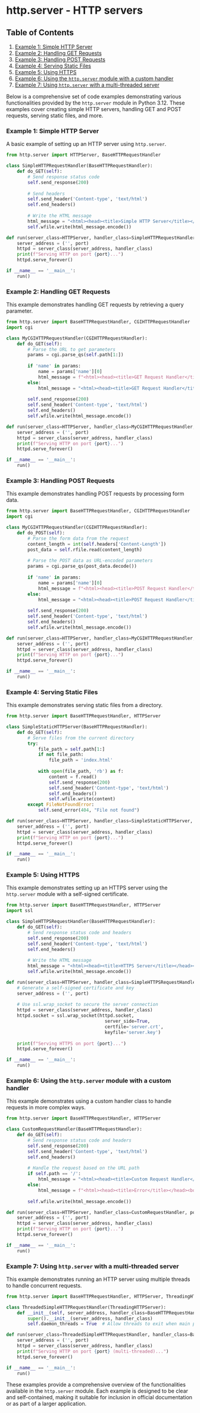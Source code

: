 # http.server - HTTP servers
## Table of Contents

1. [Example 1: Simple HTTP Server](#example-1-simple-http-server)
2. [Example 2: Handling GET Requests](#example-2-handling-get-requests)
3. [Example 3: Handling POST Requests](#example-3-handling-post-requests)
4. [Example 4: Serving Static Files](#example-4-serving-static-files)
5. [Example 5: Using HTTPS](#example-5-using-https)
6. [Example 6: Using the `http.server` module with a custom handler](#example-6-using-the-httpserver-module-with-a-custom-handler)
7. [Example 7: Using `http.server` with a multi-threaded server](#example-7-using-httpserver-with-a-multi-threaded-server)



Below is a comprehensive set of code examples demonstrating various functionalities provided by the `http.server` module in Python 3.12. These examples cover creating simple HTTP servers, handling GET and POST requests, serving static files, and more.

### Example 1: Simple HTTP Server

A basic example of setting up an HTTP server using `http.server`.

```python
from http.server import HTTPServer, BaseHTTPRequestHandler

class SimpleHTTPRequestHandler(BaseHTTPRequestHandler):
    def do_GET(self):
        # Send response status code
        self.send_response(200)
        
        # Send headers
        self.send_header('Content-type', 'text/html')
        self.end_headers()
        
        # Write the HTML message
        html_message = "<html><head><title>Simple HTTP Server</title></head><body>Hello, World!</body></html>"
        self.wfile.write(html_message.encode())

def run(server_class=HTTPServer, handler_class=SimpleHTTPRequestHandler, port=8000):
    server_address = ('', port)
    httpd = server_class(server_address, handler_class)
    print(f"Serving HTTP on port {port}...")
    httpd.serve_forever()

if __name__ == '__main__':
    run()
```

### Example 2: Handling GET Requests

This example demonstrates handling GET requests by retrieving a query parameter.

```python
from http.server import BaseHTTPRequestHandler, CGIHTTPRequestHandler
import cgi

class MyCGIHTTPRequestHandler(CGIHTTPRequestHandler):
    def do_GET(self):
        # Parse the URL to get parameters
        params = cgi.parse_qs(self.path[1:])
        
        if 'name' in params:
            name = params['name'][0]
            html_message = f"<html><head><title>GET Request Handler</title></head><body>Hello, {name}!</body></html>"
        else:
            html_message = "<html><head><title>GET Request Handler</title></head><body>Please provide a name.</body></html>"
        
        self.send_response(200)
        self.send_header('Content-type', 'text/html')
        self.end_headers()
        self.wfile.write(html_message.encode())

def run(server_class=HTTPServer, handler_class=MyCGIHTTPRequestHandler, port=8000):
    server_address = ('', port)
    httpd = server_class(server_address, handler_class)
    print(f"Serving HTTP on port {port}...")
    httpd.serve_forever()

if __name__ == '__main__':
    run()
```

### Example 3: Handling POST Requests

This example demonstrates handling POST requests by processing form data.

```python
from http.server import BaseHTTPRequestHandler, CGIHTTPRequestHandler
import cgi

class MyCGIHTTPRequestHandler(CGIHTTPRequestHandler):
    def do_POST(self):
        # Parse the form data from the request
        content_length = int(self.headers['Content-Length'])
        post_data = self.rfile.read(content_length)
        
        # Parse the POST data as URL-encoded parameters
        params = cgi.parse_qs(post_data.decode())
        
        if 'name' in params:
            name = params['name'][0]
            html_message = f"<html><head><title>POST Request Handler</title></head><body>Hello, {name}!</body></html>"
        else:
            html_message = "<html><head><title>POST Request Handler</title></head><body>Please provide a name.</body></html>"
        
        self.send_response(200)
        self.send_header('Content-type', 'text/html')
        self.end_headers()
        self.wfile.write(html_message.encode())

def run(server_class=HTTPServer, handler_class=MyCGIHTTPRequestHandler, port=8000):
    server_address = ('', port)
    httpd = server_class(server_address, handler_class)
    print(f"Serving HTTP on port {port}...")
    httpd.serve_forever()

if __name__ == '__main__':
    run()
```

### Example 4: Serving Static Files

This example demonstrates serving static files from a directory.

```python
from http.server import BaseHTTPRequestHandler, HTTPServer

class SimpleStaticHTTPServer(BaseHTTPRequestHandler):
    def do_GET(self):
        # Serve files from the current directory
        try:
            file_path = self.path[1:]
            if not file_path:
                file_path = 'index.html'
            
            with open(file_path, 'rb') as f:
                content = f.read()
                self.send_response(200)
                self.send_header('Content-type', 'text/html')
                self.end_headers()
                self.wfile.write(content)
        except FileNotFoundError:
            self.send_error(404, "File not found")

def run(server_class=HTTPServer, handler_class=SimpleStaticHTTPServer, port=8000):
    server_address = ('', port)
    httpd = server_class(server_address, handler_class)
    print(f"Serving HTTP on port {port}...")
    httpd.serve_forever()

if __name__ == '__main__':
    run()
```

### Example 5: Using HTTPS

This example demonstrates setting up an HTTPS server using the `http.server` module with a self-signed certificate.

```python
from http.server import BaseHTTPRequestHandler, HTTPServer
import ssl

class SimpleHTTPSRequestHandler(BaseHTTPRequestHandler):
    def do_GET(self):
        # Send response status code and headers
        self.send_response(200)
        self.send_header('Content-type', 'text/html')
        self.end_headers()
        
        # Write the HTML message
        html_message = "<html><head><title>HTTPS Server</title></head><body>Hello, World!</body></html>"
        self.wfile.write(html_message.encode())

def run(server_class=HTTPServer, handler_class=SimpleHTTPSRequestHandler, port=443):
    # Generate a self-signed certificate and key
    server_address = ('', port)
    
    # Use ssl.wrap_socket to secure the server connection
    httpd = server_class(server_address, handler_class)
    httpd.socket = ssl.wrap_socket(httpd.socket,
                                     server_side=True,
                                     certfile='server.crt',
                                     keyfile='server.key')
    
    print(f"Serving HTTPS on port {port}...")
    httpd.serve_forever()

if __name__ == '__main__':
    run()
```

### Example 6: Using the `http.server` module with a custom handler

This example demonstrates using a custom handler class to handle requests in more complex ways.

```python
from http.server import BaseHTTPRequestHandler, HTTPServer

class CustomRequestHandler(BaseHTTPRequestHandler):
    def do_GET(self):
        # Send response status code and headers
        self.send_response(200)
        self.send_header('Content-type', 'text/html')
        self.end_headers()
        
        # Handle the request based on the URL path
        if self.path == '/':
            html_message = "<html><head><title>Custom Request Handler</title></head><body>Welcome to the custom handler.</body></html>"
        else:
            html_message = f"<html><head><title>Error</title></head><body>Unknown endpoint: {self.path}</body></html>"
        
        self.wfile.write(html_message.encode())

def run(server_class=HTTPServer, handler_class=CustomRequestHandler, port=8000):
    server_address = ('', port)
    httpd = server_class(server_address, handler_class)
    print(f"Serving HTTP on port {port}...")
    httpd.serve_forever()

if __name__ == '__main__':
    run()
```

### Example 7: Using `http.server` with a multi-threaded server

This example demonstrates running an HTTP server using multiple threads to handle concurrent requests.

```python
from http.server import BaseHTTPRequestHandler, HTTPServer, ThreadingHTTPServer

class ThreadedSimpleHTTPRequestHandler(ThreadingHTTPServer):
    def __init__(self, server_address, handler_class=BaseHTTPRequestHandler):
        super().__init__(server_address, handler_class)
        self.daemon_threads = True  # Allow threads to exit when main program exits

def run(server_class=ThreadedSimpleHTTPRequestHandler, handler_class=BaseHTTPRequestHandler, port=8000):
    server_address = ('', port)
    httpd = server_class(server_address, handler_class)
    print(f"Serving HTTP on port {port} (multi-threaded)...")
    httpd.serve_forever()

if __name__ == '__main__':
    run()
```

These examples provide a comprehensive overview of the functionalities available in the `http.server` module. Each example is designed to be clear and self-contained, making it suitable for inclusion in official documentation or as part of a larger application.
